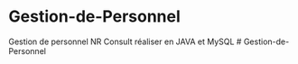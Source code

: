 # Gestion-de-Personnel
Gestion de personnel NR Consult réaliser en JAVA et MySQL
#   G e s t i o n - d e - P e r s o n n e l  
 